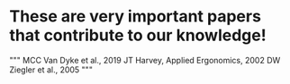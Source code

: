 # These are very important papers that contribute to our knowledge!

"""
MCC Van Dyke et al., 2019
JT Harvey, Applied Ergonomics, 2002
DW Ziegler et al., 2005
"""
